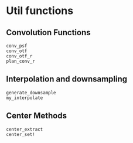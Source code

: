# Util functions

## Convolution Functions
```@docs
conv_psf
conv_otf
conv_otf_r
plan_conv_r
```

## Interpolation and downsampling
```@docs
generate_downsample
my_interpolate
```


## Center Methods
```@docs
center_extract
center_set!
```
